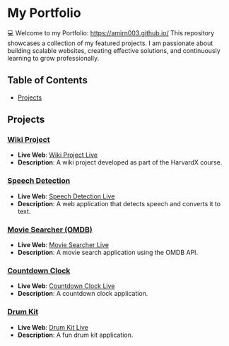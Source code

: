 # My Portfolio

💻 Welcome to my Portfolio: https://amirn003.github.io/
This repository showcases a collection of my featured projects. I am passionate about building scalable websites, creating effective solutions, and continuously learning to grow professionally.

## Table of Contents

- [Projects](#projects)

## Projects

### [Wiki Project](https://github.com/amirn003/harvardx-wiki-project1)
- **Live Web**: [Wiki Project Live](https://amirnaar.pythonanywhere.com/wiki/)
- **Description**: A wiki project developed as part of the HarvardX course.

### [Speech Detection](https://github.com/amirn003/SpeechDetection)
- **Live Web**: [Speech Detection Live](https://amirn003.github.io/SpeechDetection/)
- **Description**: A web application that detects speech and converts it to text.

### [Movie Searcher (OMDB)](https://github.com/amirn003/movie-searcher-omdb)
- **Live Web**: [Movie Searcher Live](https://amirn003.github.io/movie-searcher-omdb/)
- **Description**: A movie search application using the OMDB API.

### [Countdown Clock](https://github.com/amirn003/CountdownClock)
- **Live Web**: [Countdown Clock Live](https://amirn003.github.io/CountdownClock/)
- **Description**: A countdown clock application.

### [Drum Kit](https://github.com/amirn003/Drum_Kit)
- **Live Web**: [Drum Kit Live](https://amirn003.github.io/Drum_Kit/)
- **Description**: A fun drum kit application.
